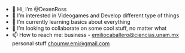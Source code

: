 - 👋 Hi, I’m @DexenRoss
- 👀 I’m interested in Videogames and Develop different type of things
- 🌱 I’m currently learning basics about everything
- 💞️ I’m looking to collaborate on some cool stuff, no matter what
- 📫 How to reach me: business - emiliocaballero@ciencias.unam.mx
                       personal stuff choumw.emi@gmail.com

<!---
EmilioCaballero99/EmilioCaballero99 is a ✨ special ✨ repository because its `README.md` (this file) appears on your GitHub profile.
You can click the Preview link to take a look at your changes.
--->

